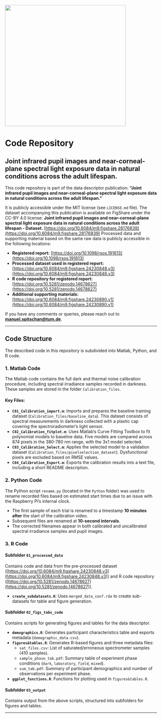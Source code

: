 <img src="https://github.com/tscnlab/Templates/blob/main/logo/logo_with_text-01.png" width="400"/>

# Code Repository
## Joint infrared pupil images and near-corneal-plane spectral light exposure data in natural conditions across the adult lifespan.

This code repository is part of the data descriptor publication: 
**“Joint infrared pupil images and near-corneal-plane spectral light exposure data in natural conditions across the adult lifespan.”**

It is publicly accessible under the MIT license (see `LICENSE.md` file). The dataset accompanying this publication is available on FigShare under the CC-BY 4.0 license: **Joint infrared pupil images and near-corneal-plane spectral light exposure data in natural conditions across the adult lifespan - Dataset.** [https://doi.org/10.6084/m9.figshare.28176839](https://doi.org/10.6084/m9.figshare.28176839) 
Processed data and supporting material based on the same raw data is publicly accessible in the following locations:

- **Registered report:** [https://doi.org/10.1098/rsos.191613](https://doi.org/10.1098/rsos.191613)
- **Processed dataset used in registered report:** [https://doi.org/10.6084/m9.figshare.24230848.v3](https://doi.org/10.6084/m9.figshare.24230848.v3) 
- **R code repository for registered report:** [https://doi.org/10.5281/zenodo.14678627](https://doi.org/10.5281/zenodo.14678627) 
- **Additional supporting materials:** [https://doi.org/10.6084/m9.figshare.24230890.v1](https://doi.org/10.6084/m9.figshare.24230890.v1) 

If you have any comments or queries, please reach out to **manuel.spitschan@tum.de**.

---

## Code Structure

The described code in this repository is subdivided into Matlab, Python, and R code.

### 1. Matlab Code

The Matlab code contains the full dark and thermal noise calibration procedure, including spectral irradiance samples recorded in darkness. These samples are stored in the folder `Calibration_files`.

#### Key Files:
- **`C01_Calibration_import.m`**: Imports and prepares the baseline training dataset (`Calibration_files/baseline_data`). This dataset consists of spectral measurements in darkness collected with a plastic cap covering the spectroradiometer’s light sensor.
- **`C02_Calibration_fitplot.m`**: Uses Matlab’s Curve Fitting Toolbox to fit polynomial models to baseline data. Five models are compared across 874 pixels in the 380-780 nm range, with the 3x1 model selected.
- **`C03_Calibration_Select.m`**: Applies the selected model to a validation dataset (`Calibration_files/pixelselection_dataset`). Dysfunctional pixels are excluded based on RMSE values.
- **`C04_Calibration_Export.m`**: Exports the calibration results into a text file, including a short README description.

### 2. Python Code

The Python script `rename.py` (located in the `Python` folder) was used to rename recorded files based on estimated start times due to an issue with the Raspberry Pi’s internal clock. 

- The first sample of each trial is renamed to a timestamp **10 minutes after** the start of the calibration video.
- Subsequent files are renamed at **10-second intervals**.
- The corrected filenames appear in both calibrated and uncalibrated spectral irradiance samples and pupil images.

### 3. R Code

#### **Subfolder `01_processed_data`**
Contains code and data from the pre-processed dataset ([https://doi.org/10.6084/m9.figshare.24230848.v3](https://doi.org/10.6084/m9.figshare.24230848.v3)) and R code repository ([https://doi.org/10.5281/zenodo.14678627](https://doi.org/10.5281/zenodo.14678627)).

- **`create_subdatasets.R`**: Uses `merged_data_conf.rda` to create sub-datasets for table and figure generation.

#### **Subfolder `02_figs_tabs_code`**
Contains scripts for generating figures and tables for the data descriptor.

- **`demographics.R`**: Generates participant characteristics table and exports metadata (`demographic_data.csv`).
- **`figures&tables.R`**: Generates R-based figures and three metadata files:
  - `sat_files.csv`: List of saturated/erroneous spectrometer samples (410 samples).
  - `sample_phase_tab.pdf`: Summary table of experiment phase conditions (`dark`, `laboratory`, `field`, `mixed`).
  - `sum_tab.pdf`: Summary of participant demographics and number of observations per experiment phase.
- **`ggplot_functions.R`**: Functions for plotting used in `figures&tables.R`.

#### **Subfolder `03_output`**
Contains output from the above scripts, structured into subfolders for figures and tables.

---

